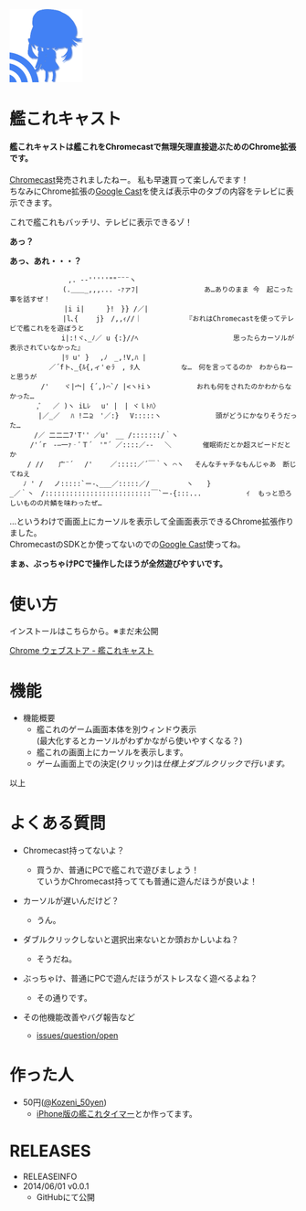 ![icon](src/img/icon128.png)
# 艦これキャスト 
#### 艦これキャストは艦これをChromecastで**無理矢理**直接遊ぶためのChrome拡張です。  
  
[Chromecast](http://www.google.com/intl/ja_ALL/chrome/devices/chromecast/)発売されましたねー。
私も早速買って楽しんでます！  
ちなみにChrome拡張の[Google Cast](https://chrome.google.com/webstore/detail/google-cast/boadgeojelhgndaghljhdicfkmllpafd)を使えば表示中のタブの内容をテレビに表示できます。  
  
これで艦これもバッチリ、テレビに表示できるゾ！
  
**あっ？**
  
  
**あっ、あれ・・・？**
  
  
  
    　　　　　　　　 ,. -‐'''''""¨¨¨ヽ
    　　　　 　 　 (.＿＿_,,,... -ｧァﾌ|　　　　　　　　 　あ…ありのまま 今　起こった事を話すぜ！
    　 　 　 　 　 |i i|　 　 }!　}} /／|
    　　　　 　 　 |l､{　 　j}　/,,ｨ//｜　　　　　　　『おれはChromecastを使ってテレビで艦これをを遊ぼうと
    　　　　　　　 i|:!ヾ､_ﾉ／ u {:}//ﾍ　　　　　　　　　　　　　　思ったらカーソルが表示されていなかった』
    　　　　　　　 |ﾘ u' }　 ,ﾉ　_,!V,ﾊ |
    　　 　 　 ／´fト､_{ﾙ{,ィ'ｅﾗ　, ﾀ人　　　　　　な…　何を言ってるのか　わからねーと思うが
    　　　　 /' 　 ヾ|宀| {´,)⌒`/ |<ヽﾄiゝ　　　　　　 おれも何をされたのかわからなかった…
    　　　　,ﾞ　 ／ )ヽ iLﾚ 　u' |　| ヾｌﾄﾊ〉
    　　 　 |／_／　 ﾊ !ニ⊇　'／:} 　V:::::ヽ　　　　　　　　頭がどうにかなりそうだった…
    　　　 /／ 二二二7'T'' ／u'　__ /:::::::/｀ヽ
    　　　/'´r　-―一ｧ‐ﾞＴ´　'"´ ／::::／-‐ 　＼　　　　 催眠術だとか超スピードだとか
    　　 / // 　 广¨´ 　/'　　 ／:::::／´￣｀ヽ ⌒ヽ　 そんなチャチなもんじゃあ　断じてねえ
    　　ﾉ ' /　 ノ:::::`ー-､___／:::::／/ 　 　 　 ヽ　　}
    _／｀丶　/::::::::::::::::::::::::::￣`ー-{:::...　　　 　　　ｲ  もっと恐ろしいものの片鱗を味わったぜ…


…というわけで画面上にカーソルを表示して全画面表示できるChrome拡張作りました。  
ChromecastのSDKとか使ってないのでの[Google Cast](https://chrome.google.com/webstore/detail/google-cast/boadgeojelhgndaghljhdicfkmllpafd)使ってね。  
  
  
**まぁ、ぶっちゃけPCで操作したほうが全然遊びやすいです。**

# 使い方




インストールはこちらから。※まだ未公開

[Chrome ウェブストア - 艦これキャスト]()







# 機能
- 機能概要
    - 艦これのゲーム画面本体を別ウィンドウ表示  
    (最大化するとカーソルがわずかながら使いやすくなる？)
    - 艦これの画面上にカーソルを表示します。
    - ゲーム画面上での決定(クリック)は*仕様上ダブルクリックで行います。*

以上

# よくある質問

- Chromecast持ってないよ？
    - 買うか、普通にPCで艦これで遊びましょう！  
    ていうかChromecast持ってても普通に遊んだほうが良いよ！
    
- カーソルが遅いんだけど？
    - うん。

- ダブルクリックしないと選択出来ないとか頭おかしいよね？
    - そうだね。

- ぶっちゃけ、普通にPCで遊んだほうがストレスなく遊べるよね？
    - その通りです。

- その他機能改善やバグ報告など
    - [issues/question/open](https://github.com/hkmySoft/kanColleForChromecast/issues) 

# 作った人
- 50円([@Kozeni_50yen](https://twitter.com/Kozeni_50yen))
    - [iPhone版の艦これタイマー](https://itunes.apple.com/jp/app/shiptimer/id684642180?l=ja&ls=1&mt=8)とか作ってます。




# RELEASES
- RELEASEINFO
- 2014/06/01 v0.0.1
    - GitHubにて公開
